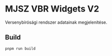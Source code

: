 # MJSZ VBR Widgets V2

Versenybírósági rendszer adatainak megjelenítése.

## Build

`pnpm run build`
